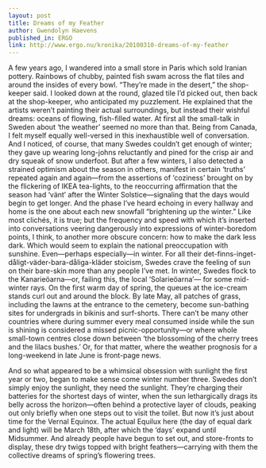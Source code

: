 ```yaml
---
layout: post
title: Dreams of my Feather
author: Gwendolyn Haevens
published_in: ERGO
link: http://www.ergo.nu/kronika/20100310-dreams-of-my-feather
---
```

A few years ago, I wandered into a small store in Paris which sold Iranian pottery. Rainbows of chubby, painted fish swam across the flat tiles and around the insides of every bowl. “They’re made in the desert,” the shop-keeper said. <!--more-->
I looked down at the round, glazed tile I’d picked out, then back at the shop-keeper, who anticipated my puzzlement. He explained that the artists weren’t painting their actual surroundings, but instead their wishful dreams: oceans of flowing, fish-filled water. 
At first all the small-talk in Sweden about ‘the weather’ seemed no more than that. Being from Canada, I felt myself equally well-versed in this inexhaustible well of conversation. And I noticed, of course, that many Swedes couldn’t get enough of winter; they gave up wearing long-johns reluctantly and pined for the crisp air and dry squeak of snow underfoot. But after a few winters, I also detected a strained optimism about the season in others, manifest in certain ‘truths’ repeated again and again—from the assertions of ‘coziness’ brought on by the flickering of IKEA tea-lights, to the reoccurring affirmation that the season had ‘vänt’ after the Winter Solstice—signaling that the days would begin to get longer. And the phase I’ve heard echoing in every hallway and home is the one about each new snowfall “brightening up the winter.” Like most clichés, it is true; but the frequency and speed with which it’s inserted into conversations veering dangerously into expressions of winter-boredom points, I think, to another more obscure concern: how to make the dark less dark.
Which would seem to explain the national preoccupation with sunshine. Even—perhaps especially—in winter. For all their det-finns-inget-dåligt-väder-bara-dåliga-kläder stoicism, Swedes crave the feeling of sun on their bare-skin more than any people I’ve met. In winter, Swedes flock to the Kanarieöarna—or, failing this, the local ‘Solarieöarna’— for some mid-winter rays. On the first warm day of spring, the queues at the ice-cream stands curl out and around the block. By late May, all patches of grass, including the lawns at the entrance to the cemetery, become sun-bathing sites for undergrads in bikinis and surf-shorts. There can’t be many other countries where during summer every meal consumed inside while the sun is shining is considered a missed picnic-opportunity—or where whole small-town centres close down between ‘the blossoming of the cherry trees and the lilacs bushes.’ Or, for that matter, where the weather prognosis for a long-weekend in late June is front-page news.

And so what appeared to be a whimsical obsession with sunlight the first year or two, began to make sense come winter number three. Swedes don’t simply enjoy the sunlight, they need the sunlight. They’re charging their batteries for the shortest days of winter, when the sun lethargically drags its belly across the horizon—often behind a protective layer of clouds, peaking out only briefly when one steps out to visit the toilet.
But now it’s just about time for the Vernal Equinox. The actual Equilux here (the day of equal dark and light) will be March 18th, after which the ‘days’ expand until Midsummer. And already people have begun to set out, and store-fronts to display, these dry twigs topped with bright feathers—carrying with them the collective dreams of spring’s flowering trees.
